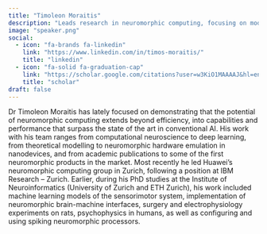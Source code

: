 ```yaml
---
title: "Timoleon Moraitis"
description: "Leads research in neuromorphic computing, focusing on models that surpass conventional AI in performance and efficiency. Formerly at Huawei & IBM Research."
image: "speaker.png"
social:
  - icon: "fa-brands fa-linkedin"
    link: "https://www.linkedin.com/in/timos-moraitis/"
    title: "linkedin"
  - icon: "fa-solid fa-graduation-cap"
    link: "https://scholar.google.com/citations?user=w3KiO1MAAAAJ&hl=en"
    title: "scholar"
draft: false
---
```



Dr Timoleon Moraitis has lately focused on demonstrating that the potential of neuromorphic computing extends beyond efficiency, into capabilities and performance that surpass the state of the art in conventional AI. His work with his team ranges from computational neuroscience to deep learning, from theoretical modelling to neuromorphic hardware emulation in nanodevices, and from academic publications to some of the first neuromorphic products in the market. Most recently he led Huawei’s neuromorphic computing group in Zurich, following a position at IBM Research – Zurich. Earlier, during his PhD studies at the Institute of Neuroinformatics (University of Zurich and ETH Zurich), his work included machine learning models of the sensorimotor system, implementation of neuromorphic brain-machine interfaces, surgery and electrophysiology experiments on rats, psychophysics in humans, as well as configuring and using spiking neuromorphic processors.
